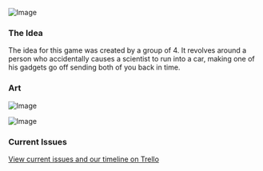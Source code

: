 ![Image](https://i.imgur.com/5B12V0K.png)

### The Idea
The idea for this game was created by a group of 4. It revolves around a person who accidentally causes a scientist to run into a car, making one of his gadgets go off sending both of you back in time.

### Art

![Image](https://i.imgur.com/OFquJ8e.png)

![Image](https://i.imgur.com/oOPcbAH.png)

### Current Issues
[View current issues and our timeline on Trello](https://trello.com/b/Ent1iZuJ/game)

